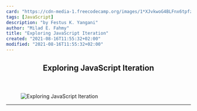 ```yaml
---
card: "https://cdn-media-1.freecodecamp.org/images/1*XJvkwoG4BLFnx6tpfzPZQQ.jpeg"
tags: [JavaScript]
description: "by Festus K. Yangani"
author: "Milad E. Fahmy"
title: "Exploring JavaScript Iteration"
created: "2021-08-16T11:55:32+02:00"
modified: "2021-08-16T11:55:32+02:00"
---
```

<div class="site-wrapper">
<main id="site-main" class="site-main outer">
<div class="inner">
<article class="post-full post tag-javascript tag-web-development tag-programming tag-learning tag-technology ">
<header class="post-full-header">
<h1 class="post-full-title">Exploring JavaScript Iteration</h1>
</header>
<figure class="post-full-image">
<picture>
<source media="(max-width: 700px)" sizes="1px" srcset="data:image/gif;base64,R0lGODlhAQABAIAAAAAAAP///yH5BAEAAAAALAAAAAABAAEAAAIBRAA7 1w">
<source media="(min-width: 701px)" sizes="(max-width: 800px) 400px,
(max-width: 1170px) 700px,
1400px" srcset="https://cdn-media-1.freecodecamp.org/images/1*XJvkwoG4BLFnx6tpfzPZQQ.jpeg 300w,
https://cdn-media-1.freecodecamp.org/images/1*XJvkwoG4BLFnx6tpfzPZQQ.jpeg 600w,
https://cdn-media-1.freecodecamp.org/images/1*XJvkwoG4BLFnx6tpfzPZQQ.jpeg 1000w,
https://cdn-media-1.freecodecamp.org/images/1*XJvkwoG4BLFnx6tpfzPZQQ.jpeg 2000w">
<img onerror="this.style.display='none'" src="https://cdn-media-1.freecodecamp.org/images/1*XJvkwoG4BLFnx6tpfzPZQQ.jpeg" alt="Exploring JavaScript Iteration">
</picture>
</figure>
<section class="post-full-content">
<div class="post-content medium-migrated-article">
</div>
<hr>
</section>
</article>
</div>
</main>
</div>
<!-- Google Tag Manager (noscript) -->
<!-- End Google Tag Manager (noscript) -->
